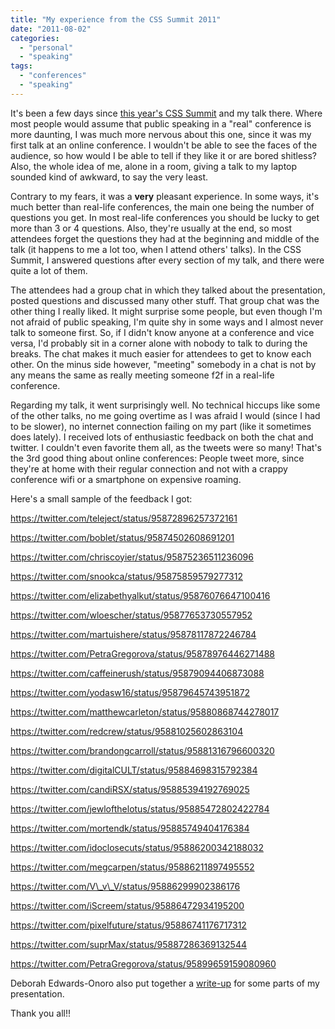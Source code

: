 ```yaml
---
title: "My experience from the CSS Summit 2011"
date: "2011-08-02"
categories:
  - "personal"
  - "speaking"
tags:
  - "conferences"
  - "speaking"
---
```


It's been a few days since [this year's CSS Summit](http://environmentsforhumans.com/2011/css-summit/) and my talk there. Where most people would assume that public speaking in a "real" conference is more daunting, I was much more nervous about this one, since it was my first talk at an online conference. I wouldn't be able to see the faces of the audience, so how would I be able to tell if they like it or are bored shitless? Also, the whole idea of me, alone in a room, giving a talk to my laptop sounded kind of awkward, to say the very least.

Contrary to my fears, it was a **very** pleasant experience. In some ways, it's much better than real-life conferences, the main one being the number of questions you get. In most real-life conferences you should be lucky to get more than 3 or 4 questions. Also, they're usually at the end, so most attendees forget the questions they had at the beginning and middle of the talk (it happens to me a lot too, when I attend others' talks). In the CSS Summit, I answered questions after every section of my talk, and there were quite a lot of them.

The attendees had a group chat in which they talked about the presentation, posted questions and discussed many other stuff. That group chat was the other thing I really liked. It might surprise some people, but even though I'm not afraid of public speaking, I'm quite shy in some ways and I almost never talk to someone first. So, if I didn't know anyone at a conference and vice versa, I'd probably sit in a corner alone with nobody to talk to during the breaks. The chat makes it much easier for attendees to get to know each other. On the minus side however, "meeting" somebody in a chat is not by any means the same as really meeting someone f2f in a real-life conference.

Regarding my talk, it went surprisingly well. No technical hiccups like some of the other talks, no me going overtime as I was afraid I would (since I had to be slower), no internet connection failing on my part (like it sometimes does lately). I received lots of enthusiastic feedback on both the chat and twitter. I couldn't even favorite them all, as the tweets were so many! That's the 3rd good thing about online conferences: People tweet more, since they're at home with their regular connection and not with a crappy conference wifi or a smartphone on expensive roaming.

Here's a small sample of the feedback I got:



https://twitter.com/teleject/status/95872896257372161

https://twitter.com/boblet/status/95874502608691201

https://twitter.com/chriscoyier/status/95875236511236096

https://twitter.com/snookca/status/95875859579277312

https://twitter.com/elizabethyalkut/status/95876076647100416

https://twitter.com/wloescher/status/95877653730557952

https://twitter.com/martuishere/status/95878117872246784

https://twitter.com/PetraGregorova/status/95878976446271488

https://twitter.com/caffeinerush/status/95879094406873088

https://twitter.com/yodasw16/status/95879645743951872

https://twitter.com/matthewcarleton/status/95880868744278017

https://twitter.com/redcrew/status/95881025602863104

https://twitter.com/brandongcarroll/status/95881316796600320

https://twitter.com/digitalCULT/status/95884698315792384

https://twitter.com/candiRSX/status/95885394192769025

https://twitter.com/jewlofthelotus/status/95885472802422784

https://twitter.com/mortendk/status/95885749404176384

https://twitter.com/idoclosecuts/status/95886200342188032

https://twitter.com/megcarpen/status/95886211897495552

https://twitter.com/V\_v\_V/status/95886299902386176

https://twitter.com/iScreem/status/95886472934195200

https://twitter.com/pixelfuture/status/95886741176717312

https://twitter.com/suprMax/status/95887286369132544

https://twitter.com/PetraGregorova/status/95899659159080960

Deborah Edwards-Onoro also put together a [write-up](http://deboraheo.posterous.com/css-summit-2011-css3-and-gradients-by-lea-ver) for some parts of my presentation.

Thank you all!!
